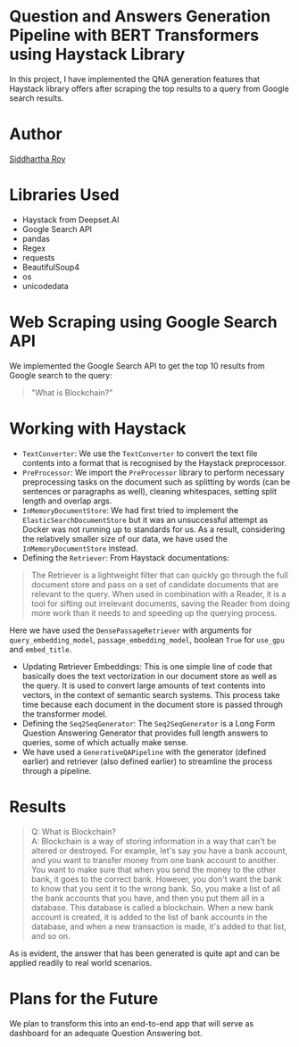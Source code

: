 # Question and Answers Generation Pipeline with BERT Transformers using Haystack Library
In this project, I have implemented the QNA generation features that Haystack library offers after scraping the top results to a query from Google search results.

# Author
[Siddhartha Roy](https://github.com/roysiddharth)

# Libraries Used
- Haystack from Deepset.AI
- Google Search API
- pandas
- Regex
- requests
- BeautifulSoup4
- os
- unicodedata

# Web Scraping using Google Search API
We implemented the Google Search API to get the top 10 results from Google search to the query:
> "What is Blockchain?"

# Working with Haystack
- `TextConverter`: We use the `TextConverter` to convert the text file contents into a format that is recognised by the Haystack preprocessor.
- `PreProcessor`: We import the `PreProcessor` library to perform necessary preprocessing tasks on the document such as splitting by words (can be sentences or paragraphs as well), cleaning whitespaces, setting split length and overlap args.
- `InMemoryDocumentStore`: We had first tried to implement the `ElasticSearchDocumentStore` but it was an unsuccessful attempt as Docker was not running up to standards for us. As a result, considering the relatively smaller size of our data, we have used the `InMemoryDocumentStore` instead.
- Defining the `Retriever`:
From Haystack documentations:
>The Retriever is a lightweight filter that can quickly go through the full document store and pass on a set of candidate documents that are relevant to the query. When used in combination with a Reader, it is a tool for sifting out irrelevant documents, saving the Reader from doing more work than it needs to and speeding up the querying process.

Here we have used the `DensePassageRetriever` with arguments for `query_embedding_model`, `passage_embedding_model`, boolean `True` for `use_gpu` and `embed_title`.

- Updating Retriever Embeddings: This is one simple line of code that basically does the text vectorization in our document store as well as the query. It is used to convert large amounts of text contents into vectors, in the context of semantic search systems. This process take time because each document in the document store is passed through the transformer model.
- Defining the `Seq2SeqGenerator`: The `Seq2SeqGenerator` is a Long Form Question Answering Generator that provides full length answers to queries, some of which actually make sense.
- We have used a `GenerativeQAPipeline` with the generator (defined earlier) and retriever (also defined earlier) to streamline the process through a pipeline.

# Results
> Q: What is Blockchain? <br> A: Blockchain is a way of storing information in a way that can't be altered or destroyed. For example, let's say you have a bank account, and you want to transfer money from one bank account to another. You want to make sure that when you send the money to the other bank, it goes to the correct bank. However, you don't want the bank to know that you sent it to the wrong bank. So, you make a list of all the bank accounts that you have, and then you put them all in a database. This database is called a blockchain. When a new bank account is created, it is added to the list of bank accounts in the database, and when a new transaction is made, it's added to that list, and so on.

As is evident, the answer that has been generated is quite apt and can be applied readily to real world scenarios.

# Plans for the Future
We plan to transform this into an end-to-end app that will serve as dashboard for an adequate Question Answering bot.



